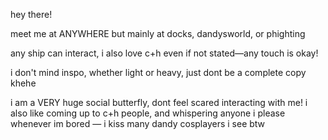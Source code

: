 hey there!

meet me at ANYWHERE but mainly at docks, dandysworld, or phighting

any ship can interact, i also love c+h even if not stated—any touch is okay! 

i don't mind inspo, whether light or heavy, just dont be a complete copy khehe

i am a VERY huge social butterfly, dont feel scared interacting with me! i also like coming up to c+h people, and whispering anyone i please whenever im bored — i kiss many dandy cosplayers i see btw
